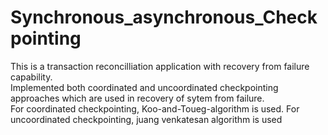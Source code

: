 # Synchronous_asynchronous_Checkpointing

This is a transaction reconcilliation application with recovery from failure capability.
<br>
Implemented both coordinated and uncoordinated checkpointing approaches which are used in recovery of sytem from failure.
<br>
For coordinated checkpointing, Koo-and-Toueg-algorithm is used.
For uncoordinated checkpointing, juang venkatesan algorithm is used
